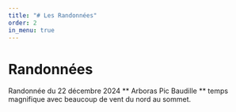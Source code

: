 ```yaml
---
title: "# Les Randonnées"
order: 2
in_menu: true
---
```

# Randonnées

Randonnée du 22 décembre 2024 ** Arboras Pic Baudille ** temps magnifique avec beaucoup de vent du nord au sommet. 